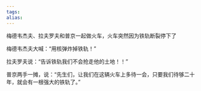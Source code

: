```yaml
---
tags: 
alias:
---
```


梅德韦杰夫、拉夫罗夫和普京一起做火车，火车突然因为铁轨断裂停下了

梅德韦杰夫大喊：“用核弹炸掉铁轨！”

拉夫罗夫说：“告诉铁轨我们不会抢走他的土地！！”

普京两手一摊，说：“先生们，让我们在这辆火车上多待一会，只要我们待够二十年，就会有一根强大的铁轨了。”

